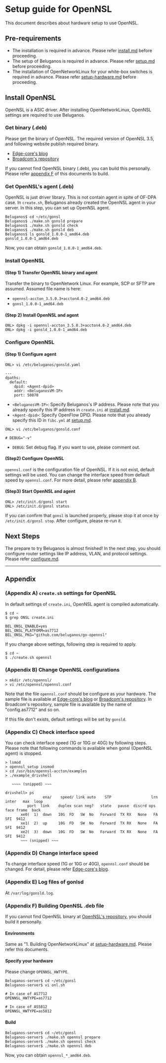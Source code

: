 # Setup guide for OpenNSL
This document describes about hardware setup to use OpenNSL.

## Pre-requirements

- The installation is required in advance. Please refer [install.md](install.md) before proceeding.
- The setup of Beluganos is required in advance. Please refer [setup.md](setup.md) before proceeding.
- The installation of OpenNetworkLinux for your white-box switches is required in advance. Please refer [setup-hardware.md](setup-hardware.md) before proceeding.

## Install OpenNSL

OpenNSL is a ASIC driver. After installing OpenNetworkLinux, OpenNSL settings are required to use Beluganos.

### Get binary (.deb)

Please get the binary of OpenNSL. The required version of OpenNSL 3.5, and following website publish required binary.

- [Edge-core's blog](https://support.edge-core.com/hc/en-us/sections/360002115754-OpenNSL)
- [Broadcom's repository](https://github.com/Broadcom-Switch/OpenNSL)

If you cannot find OpenNSL binary (.deb), you can build this personally. Please refer [appendix F](#appendix-f-building-opennsl-deb-file) of this documents to build.

### Get OpenNSL's agent (.deb)

OpenNSL is just driver library. This is not contain agent in spite of OF-DPA case. In `create.sh`, Beluganos already created the OpenNSL agent in your server. In this step, you can set up OpenNSL agent.

```
Beluganos$ cd ~/etc/gonsl
Beluganos$ ./make.sh gonsld prepare
Beluganos$ ./make.sh gonsld check
Beluganos$ ./make.sh gonsld deb
Beluganos$ ls gonsld_1.0.0-1_amd64.deb
gonsld_1.0.0-1_amd64.deb
```

Now, you can obtain `gonsld_1.0.0-1_amd64.deb`.

### Install OpenNSL

#### (Step 1) Transfer OpenNSL binary and agent

Transfer the binary to OpenNetwork Linux. For example, SCP or SFTP are assumed. Assumed file name is here:

- `opennsl-accton_3.5.0.3+accton4.0-2_amd64.deb`
- `gonsl_1.0.0-1_amd64.deb`

#### (Step 2) Install OpenNSL and agent

```
ONL> dpkg -i opennsl-accton_3.5.0.3+accton4.0-2_amd64.deb
ONL> dpkg -i gonsld_1.0.0-1_amd64.deb
```

### Configure OpenNSL

#### (Step 1) Configure agent

```
ONL> vi /etc/beluganos/gonsld.yaml

---
dpaths:
  default:
    dpid: <Agent-dpid>
    addr: <BeluganosVM-IP>
    port: 50070
```

- `<BeluganosVM-IP>`: Specify Beluganos's IP address. Please note that you already specify this IP address in `create.ini` at [install.md](install.md).
- `<Agent-dpid>`: Specify OpenFlow DPID. Please note that you already specify this ID in `fibc.yml` at [setup.md](setup.md).

```
ONL> vi /etc/beluganos/gonsld.conf

# DEBUG="-v"
```

- `DEBUG`: Set debug flag. If you want to use, please comment out.

#### (Step2) Configure OpenNSL

`opennsl.conf` is the configuration file of OpenNSL. If it is not exist, default settings will be used. You can change the interface speed from default speed by `opennsl.conf`. For more detail, please refer [appendix B](#appendix-b-change-opennsl-configurations).

#### (Step3) Start OpenNSL and agent

```
ONL> /etc/init.d/gonsl start
ONL> /etc/init.d/gonsl status
```

If you can confirm that `gonsl` is launched properly, please stop it at once by `/etc/init.d/gonsl stop`. After configure, please re-run it.

## Next Steps

The prepare to try Beluganos is almost finished! In the next step, you should configure router settings like IP address, VLAN, and protocol settings. Please refer [configure.md](configure.md).

---

## Appendix

### (Appendix A) `create.sh` settings for OpenNSL

In default settings of `create.ini`, OpenNSL agent is compiled automatically.

```
$ cd ~
$ grep ONSL create.ini

BEL_ONSL_ENABLE=yes
BEL_ONSL_PLATFORM=as7712
BEL_ONSL_PKG="github.com/beluganos/go-opennsl"
```

If you change above settings, following step is required to apply.

```
$ cd ~
$ ./create.sh opennsl
```

### (Appendix B) Change OpenNSL configurations

```
> mkdir /etc/opennsl/
> vi /etc/opennsl/opennsl.conf
```

Note that the file `opennsl.conf` should be configure as your hardware. The sample file is available at [Edge-core's blog](https://support.edge-core.com/hc/en-us/sections/360002115754-OpenNSL) or [Broadcom's repository](https://github.com/Broadcom-Switch/OpenNSL). In Broadcom's repository, sample file is available by the name of "config.as7712" and so on.

If this file don't exists, default settings will be set by `gonsld`.

### (Appendix C) Check interface speed

You can check interface speed (1G or 10G or 40G) by following steps. Please note that following commands is available when gonsl (OpenNSL agent) is stopped.

```
> lsmod
> opennsl_setup insmod
> cd /usr/bin/opennsl-accton/examples
> ./example_drivshell

   ~~~~ (snipped) ~~~

drivshell> ps
                 ena/    speed/ link auto    STP                  lrn  inter   max  loop
          port  link    duplex scan neg?   state   pause  discrd ops   face frame  back
       xe0(  1)  down   10G  FD   SW  No   Forward  TX RX   None   FA    SFI  9412
       xe1(  2)  up     10G  FD   SW  No   Forward  TX RX   None   FA    SFI  9412
       xe2(  3)  down   10G  FD   SW  No   Forward  TX RX   None   FA    SFI  9412
       ~~~ (snipped) ~~~
```

### (Appendix D) Change interface speed

To change interface speed (1G or 10G or 40G), `opennsl.conf` should be changed. For detail, please refer [Edge-core's blog](https://support.edge-core.com/hc/en-us/articles/360010154034-OpenNSL-3-5-0-3).

### (Appendix E) Log files of gonlsd

At `/var/log/gonsld.log`.

### (Appendix F) Building OpenNSL .deb file

If you cannot find OpenNSL binary at [OpenNSL's repository](https://github.com/Broadcom-Switch/OpenNSL), you should build it personally.

#### Environments

Same as "1. Building OpenNetworkLinux" at [setup-hardware.md](setup-hardware.md#1-build-opennetworklinux). Please refer this documents.

#### Specify your hardware

Please change `OPENNSL_HWTYPE`.

```
Beluganos-server$ cd ~/etc/gonsl
Beluganos-server$ vi onl.sh

# In case of AS7712
OPENNSL_HWTYPE=as7712

# In case of AS5812
OPENNSL_HWTYPE=as5812
```

#### Build

```
Beluganos-server$ cd ~/etc/gonsl
Beluganos-server$ ./make.sh opennsl prepare
Beluganos-server$ ./make.sh opennsl check
Beluganos-server$ ./make.sh opennsl deb
```

Now, you can obtain `opennsl_*_amd64.deb`.